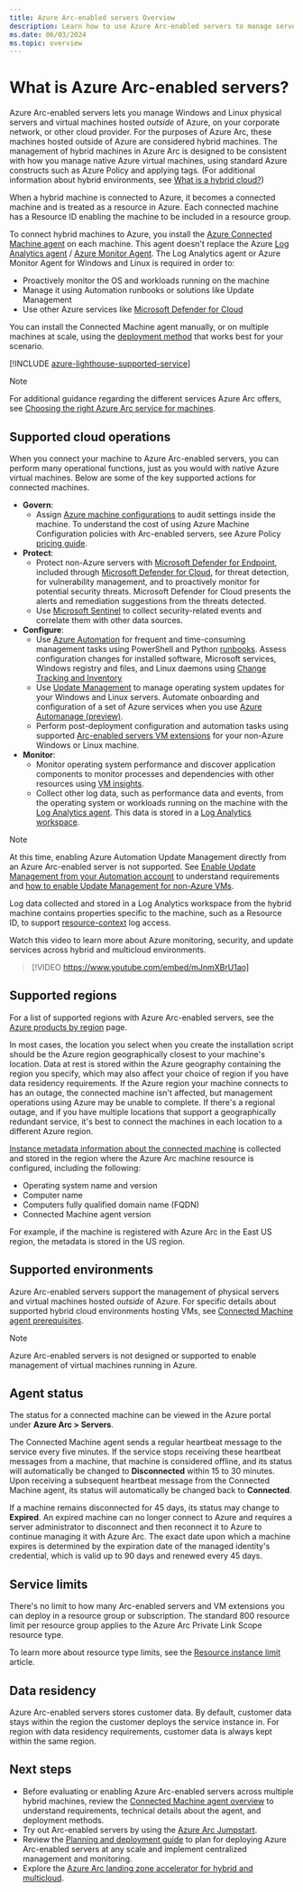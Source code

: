 ```yaml
---
title: Azure Arc-enabled servers Overview
description: Learn how to use Azure Arc-enabled servers to manage servers hosted outside of Azure like an Azure resource.
ms.date: 06/03/2024
ms.topic: overview
---
```


# What is Azure Arc-enabled servers?

Azure Arc-enabled servers lets you manage Windows and Linux physical servers and virtual machines hosted *outside* of Azure, on your corporate network, or other cloud provider. For the purposes of Azure Arc, these machines hosted outside of Azure are considered hybrid machines. The management of hybrid machines in Azure Arc is designed to be consistent with how you manage native Azure virtual machines, using standard Azure constructs such as Azure Policy and applying tags. (For additional information about hybrid environments, see [What is a hybrid cloud?](https://azure.microsoft.com/resources/cloud-computing-dictionary/what-is-hybrid-cloud-computing))

When a hybrid machine is connected to Azure, it becomes a connected machine and is treated as a resource in Azure. Each connected machine has a Resource ID enabling the machine to be included in a resource group.

To connect hybrid machines to Azure, you install the [Azure Connected Machine agent](agent-overview.md) on each machine. This agent doesn't replace the Azure [Log Analytics agent](../../azure-monitor/agents/log-analytics-agent.md) / [Azure Monitor Agent](../../azure-monitor/agents/azure-monitor-agent-overview.md). The Log Analytics agent or Azure Monitor Agent for Windows and Linux is required in order to:

* Proactively monitor the OS and workloads running on the machine
* Manage it using Automation runbooks or solutions like Update Management
* Use other Azure services like [Microsoft Defender for Cloud](../../security-center/security-center-introduction.md)

You can install the Connected Machine agent manually, or on multiple machines at scale, using the [deployment method](deployment-options.md) that works best for your scenario.

[!INCLUDE [azure-lighthouse-supported-service](~/reusable-content/ce-skilling/azure/includes/azure-lighthouse-supported-service.md)]

> [!NOTE]
> For additional guidance regarding the different services Azure Arc offers, see [Choosing the right Azure Arc service for machines](../choose-service.md).
> 

## Supported cloud operations

When you connect your machine to Azure Arc-enabled servers, you can perform many operational functions, just as you would with native Azure virtual machines. Below are some of the key supported actions for connected machines.

* **Govern**:
  * Assign [Azure machine configurations](../../governance/machine-configuration/overview.md) to audit settings inside the machine. To understand the cost of using Azure Machine Configuration policies with Arc-enabled servers, see Azure Policy [pricing guide](https://azure.microsoft.com/pricing/details/azure-policy/).
* **Protect**:
  * Protect non-Azure servers with [Microsoft Defender for Endpoint](/microsoft-365/security/defender-endpoint), included through [Microsoft Defender for Cloud](../../security-center/defender-for-servers-introduction.md), for threat detection, for vulnerability management, and to proactively monitor for potential security threats. Microsoft Defender for Cloud presents the alerts and remediation suggestions from the threats detected.
  * Use [Microsoft Sentinel](scenario-onboard-azure-sentinel.md) to collect security-related events and correlate them with other data sources.
* **Configure**:
  * Use [Azure Automation](../../automation/extension-based-hybrid-runbook-worker-install.md?tabs=windows) for frequent and time-consuming management tasks using PowerShell and Python [runbooks](../../automation/automation-runbook-execution.md). Assess configuration changes for installed software, Microsoft services, Windows registry and files, and Linux daemons using [Change Tracking and Inventory](../../automation/change-tracking/overview.md)
  * Use [Update Management](../../automation/update-management/overview.md) to manage operating system updates for your Windows and Linux servers. Automate onboarding and configuration of a set of Azure services when you use [Azure Automanage (preview)](../../automanage/automanage-arc.md).
  * Perform post-deployment configuration and automation tasks using supported [Arc-enabled servers VM extensions](manage-vm-extensions.md) for your non-Azure Windows or Linux machine.
* **Monitor**:
  * Monitor operating system performance and discover application components to monitor processes and dependencies with other resources using [VM insights](../../azure-monitor/vm/vminsights-overview.md).
  * Collect other log data, such as performance data and events, from the operating system or workloads running on the machine with the [Log Analytics agent](../../azure-monitor/agents/log-analytics-agent.md). This data is stored in a [Log Analytics workspace](../../azure-monitor/logs/log-analytics-workspace-overview.md).

> [!NOTE]
> At this time, enabling Azure Automation Update Management directly from an Azure Arc-enabled server is not supported. See [Enable Update Management from your Automation account](../../automation/update-management/enable-from-automation-account.md) to understand requirements and [how to enable Update Management for non-Azure VMs](../../automation/update-management/enable-from-automation-account.md#enable-non-azure-vms).

Log data collected and stored in a Log Analytics workspace from the hybrid machine contains properties specific to the machine, such as a Resource ID, to support [resource-context](../../azure-monitor/logs/manage-access.md#access-mode) log access.

Watch this video to learn more about Azure monitoring, security, and update services across hybrid and multicloud environments.

> [!VIDEO https://www.youtube.com/embed/mJnmXBrU1ao]

## Supported regions

For a list of supported regions with Azure Arc-enabled servers, see the [Azure products by region](https://azure.microsoft.com/global-infrastructure/services/?products=azure-arc) page.

In most cases, the location you select when you create the installation script should be the Azure region geographically closest to your machine's location. Data at rest is stored within the Azure geography containing the region you specify, which may also affect your choice of region if you have data residency requirements. If the Azure region your machine connects to has an outage, the connected machine isn't affected, but management operations using Azure may be unable to complete. If there's a regional outage, and if you have multiple locations that support a geographically redundant service, it's best to connect the machines in each location to a different Azure region.

[Instance metadata information about the connected machine](agent-overview.md#instance-metadata) is collected and stored in the region where the Azure Arc machine resource is configured, including the following:

* Operating system name and version
* Computer name
* Computers fully qualified domain name (FQDN)
* Connected Machine agent version

For example, if the machine is registered with Azure Arc in the East US region, the metadata is stored in the US region.

## Supported environments

Azure Arc-enabled servers support the management of physical servers and virtual machines hosted *outside* of Azure. For specific details about supported hybrid cloud environments hosting VMs, see [Connected Machine agent prerequisites](prerequisites.md#supported-environments).

> [!NOTE]
> Azure Arc-enabled servers is not designed or supported to enable management of virtual machines running in Azure.

## Agent status

The status for a connected machine can be viewed in the Azure portal under **Azure Arc > Servers**.

The Connected Machine agent sends a regular heartbeat message to the service every five minutes. If the service stops receiving these heartbeat messages from a machine, that machine is considered offline, and its status will automatically be changed to **Disconnected** within 15 to 30 minutes. Upon receiving a subsequent heartbeat message from the Connected Machine agent, its status will automatically be changed back to **Connected**.

If a machine remains disconnected for 45 days, its status may change to **Expired**. An expired machine can no longer connect to Azure and requires a server administrator to disconnect and then reconnect it to Azure to continue managing it with Azure Arc. The exact date upon which a machine expires is determined by the expiration date of the managed identity's credential, which is valid up to 90 days and renewed every 45 days.

## Service limits

There's no limit to how many Arc-enabled servers and VM extensions you can deploy in a resource group or subscription. The standard 800 resource limit per resource group applies to the Azure Arc Private Link Scope resource type.

To learn more about resource type limits, see the [Resource instance limit](../../azure-resource-manager/management/resources-without-resource-group-limit.md#microsofthybridcompute) article.

## Data residency

Azure Arc-enabled servers stores customer data. By default, customer data stays within the region the customer deploys the service instance in. For region with data residency requirements, customer data is always kept within the same region.

## Next steps

* Before evaluating or enabling Azure Arc-enabled servers across multiple hybrid machines, review the [Connected Machine agent overview](agent-overview.md) to understand requirements, technical details about the agent, and deployment methods.
* Try out Arc-enabled servers by using the [Azure Arc Jumpstart](https://azurearcjumpstart.com/azure_arc_jumpstart/azure_arc_servers).
* Review the [Planning and deployment guide](plan-at-scale-deployment.md) to plan for deploying Azure Arc-enabled servers at any scale and implement centralized management and monitoring.
* Explore the [Azure Arc landing zone accelerator for hybrid and multicloud](/azure/cloud-adoption-framework/scenarios/hybrid/arc-enabled-servers/eslz-identity-and-access-management).
